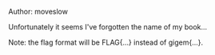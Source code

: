 Author: moveslow

Unfortunately it seems I've forgotten the name of my book...

Note: the flag format will be FLAG{...} instead of gigem{...}.
